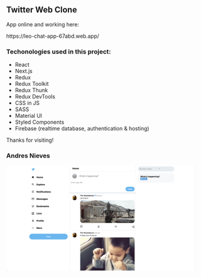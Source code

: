 ## Twitter Web Clone

App online and working here:

<link>https://leo-chat-app-67abd.web.app/</link>

### Techonologies used in this project:

- React
- Next.js
- Redux
- Redux Toolkit
- Redux Thunk
- Redux DevTools
- CSS in JS
- SASS
- Material UI
- Styled Components
- Firebase (realtime database, authentication & hosting)

Thanks for visiting!

### Andres Nieves

![Screenshot](screenshot.png)
